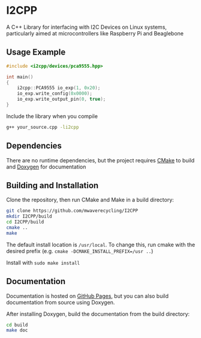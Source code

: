 

# I2CPP

A C++ Library for interfacing with I2C Devices on Linux systems, particularly aimed at microcontrollers like Raspberry Pi and Beaglebone

## Usage Example

```cpp
#include <i2cpp/devices/pca9555.hpp>

int main()
{
    i2cpp::PCA9555 io_exp(1, 0x20);
    io_exp.write_config(0x0000);
    io_exp.write_output_pin(0, true);
}
```
Include the library when you compile
```bash
g++ your_source.cpp -li2cpp
```

## Dependencies

There are no runtime dependencies, but the project requires [CMake](https://cmake.org/download/) to build and [Doxygen](http://www.stack.nl/~dimitri/doxygen/download.html) for documentation

## Building and Installation

Clone the repository, then run CMake and Make in a build directory:
```bash
git clone https://github.com/mwaverecycling/I2CPP
mkdir I2CPP/build
cd I2CPP/build
cmake ..
make
```
The default install location is `/usr/local`. To change this, run cmake with the desired prefix (e.g. `cmake -DCMAKE_INSTALL_PREFIX=/usr ..`)

Install with `sudo make install`

## Documentation

Documentation is hosted on [GitHub Pages](https://mwaverecycling.github.io/I2CPP/), but you can also build documentation from source using Doxygen.

After installing Doxygen, build the documentation from the build directory:
```bash
cd build
make doc
```

